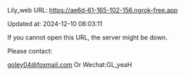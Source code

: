 Lily_web URL: https://ae6d-61-165-102-156.ngrok-free.app

Updated at: 2024-12-10 08:03:11

If you cannot open this URL, the server might be down.

Please contact: 

goley04@foxmail.com Or Wechat:GL_yeaH